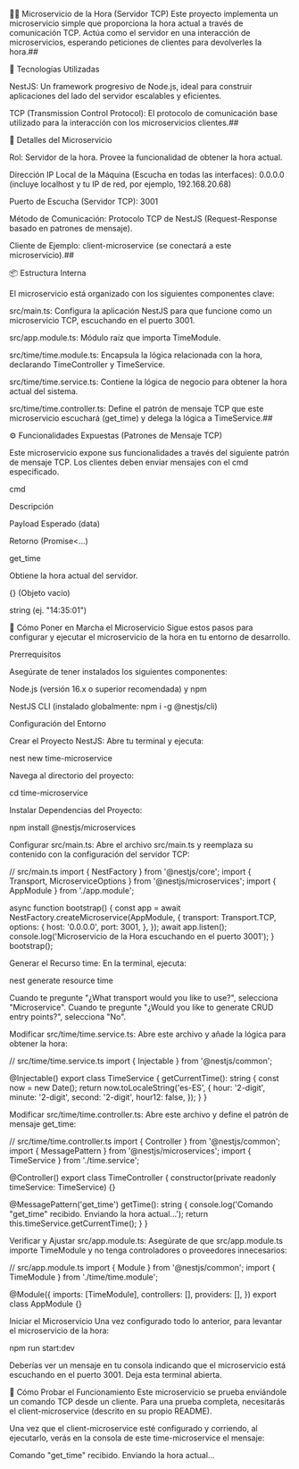 🧑‍💻 Microservicio de la Hora (Servidor TCP)
Este proyecto implementa un microservicio simple que proporciona la hora actual a través de comunicación TCP. Actúa como el servidor en una interacción de microservicios, esperando peticiones de clientes para devolverles la hora.##

🚀 Tecnologías Utilizadas

NestJS: Un framework progresivo de Node.js, ideal para construir aplicaciones del lado del servidor escalables y eficientes.

TCP (Transmission Control Protocol): El protocolo de comunicación base utilizado para la interacción con los microservicios clientes.##

📡 Detalles del Microservicio

Rol: Servidor de la hora. Provee la funcionalidad de obtener la hora actual.

Dirección IP Local de la Máquina (Escucha en todas las interfaces): 0.0.0.0 (incluye localhost y tu IP de red, por ejemplo, 192.168.20.68)

Puerto de Escucha (Servidor TCP): 3001

Método de Comunicación: Protocolo TCP de NestJS (Request-Response basado en patrones de mensaje).

Cliente de Ejemplo: client-microservice (se conectará a este microservicio).##

📦 Estructura Interna

El microservicio está organizado con los siguientes componentes clave:

src/main.ts: Configura la aplicación NestJS para que funcione como un microservicio TCP, escuchando en el puerto 3001.

src/app.module.ts: Módulo raíz que importa TimeModule.

src/time/time.module.ts: Encapsula la lógica relacionada con la hora, declarando TimeController y TimeService.

src/time/time.service.ts: Contiene la lógica de negocio para obtener la hora actual del sistema.

src/time/time.controller.ts: Define el patrón de mensaje TCP que este microservicio escuchará (get_time) y delega la lógica a TimeService.##

⚙️ Funcionalidades Expuestas (Patrones de Mensaje TCP)

Este microservicio expone sus funcionalidades a través del siguiente patrón de mensaje TCP. Los clientes deben enviar mensajes con el cmd especificado.

cmd

Descripción

Payload Esperado (data)

Retorno (Promise<...)

get_time

Obtiene la hora actual del servidor.

{} (Objeto vacío)

string (ej. "14:35:01")

🚀 Cómo Poner en Marcha el Microservicio
Sigue estos pasos para configurar y ejecutar el microservicio de la hora en tu entorno de desarrollo.

Prerrequisitos

Asegúrate de tener instalados los siguientes componentes:

Node.js (versión 16.x o superior recomendada) y npm

NestJS CLI (instalado globalmente: npm i -g @nestjs/cli)

Configuración del Entorno

Crear el Proyecto NestJS:
Abre tu terminal y ejecuta:

nest new time-microservice

Navega al directorio del proyecto:

cd time-microservice

Instalar Dependencias del Proyecto:

npm install @nestjs/microservices

Configurar src/main.ts:
Abre el archivo src/main.ts y reemplaza su contenido con la configuración del servidor TCP:

// src/main.ts
import { NestFactory } from '@nestjs/core';
import { Transport, MicroserviceOptions } from '@nestjs/microservices';
import { AppModule } from './app.module';

async function bootstrap() {
  const app = await NestFactory.createMicroservice<MicroserviceOptions>(AppModule, {
    transport: Transport.TCP,
    options: {
      host: '0.0.0.0',
      port: 3001,
    },
  });
  await app.listen();
  console.log('Microservicio de la Hora escuchando en el puerto 3001');
}
bootstrap();

Generar el Recurso time:
En la terminal, ejecuta:

nest generate resource time

Cuando te pregunte "¿What transport would you like to use?", selecciona "Microservice".
Cuando te pregunte "¿Would you like to generate CRUD entry points?", selecciona "No".

Modificar src/time/time.service.ts:
Abre este archivo y añade la lógica para obtener la hora:

// src/time/time.service.ts
import { Injectable } from '@nestjs/common';

@Injectable()
export class TimeService {
  getCurrentTime(): string {
    const now = new Date();
    return now.toLocaleString('es-ES', {
      hour: '2-digit',
      minute: '2-digit',
      second: '2-digit',
      hour12: false,
    });
  }
}

Modificar src/time/time.controller.ts:
Abre este archivo y define el patrón de mensaje get_time:

// src/time/time.controller.ts
import { Controller } from '@nestjs/common';
import { MessagePattern } from '@nestjs/microservices';
import { TimeService } from './time.service';

@Controller()
export class TimeController {
  constructor(private readonly timeService: TimeService) {}

  @MessagePattern('get_time')
  getTime(): string {
    console.log('Comando "get_time" recibido. Enviando la hora actual...');
    return this.timeService.getCurrentTime();
  }
}

Verificar y Ajustar src/app.module.ts:
Asegúrate de que src/app.module.ts importe TimeModule y no tenga controladores o proveedores innecesarios:

// src/app.module.ts
import { Module } from '@nestjs/common';
import { TimeModule } from './time/time.module';

@Module({
  imports: [TimeModule],
  controllers: [],
  providers: [],
})
export class AppModule {}

Iniciar el Microservicio
Una vez configurado todo lo anterior, para levantar el microservicio de la hora:

npm run start:dev

Deberías ver un mensaje en tu consola indicando que el microservicio está escuchando en el puerto 3001. Deja esta terminal abierta.

🧪 Cómo Probar el Funcionamiento
Este microservicio se prueba enviándole un comando TCP desde un cliente. Para una prueba completa, necesitarás el client-microservice (descrito en su propio README).

Una vez que el client-microservice esté configurado y corriendo, al ejecutarlo, verás en la consola de este time-microservice el mensaje:

Comando "get_time" recibido. Enviando la hora actual...

